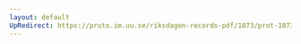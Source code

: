 ```yaml
---
layout: default
UpRedirect: https://pruto.im.uu.se/riksdagen-records-pdf/1873/prot-1873--ak--201/prot-1873--ak--201_021.pdf
---
```

